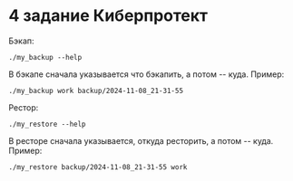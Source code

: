 # 4 задание Киберпротект

Бэкап:
```
./my_backup --help
```
В бэкапе сначала указывается что бэкапить, а потом -- куда.
Пример:
```
./my_backup work backup/2024-11-08_21-31-55
```

Рестор:
```
./my_restore --help
```
В ресторе сначала указывается, откуда ресторить, а потом -- куда.
Пример:
```
./my_restore backup/2024-11-08_21-31-55 work
```
